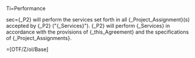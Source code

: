 Ti=Performance

sec={_P2} will perform the services set forth in all {_Project_Assignment}(s) accepted by {_P2} ("{_Services}").  {_P2} will perform {_Services} in accordance with the provisions of {_this_Agreement} and the specifications of {_Project_Assignments}.

=[OTF/Z/ol/Base]
